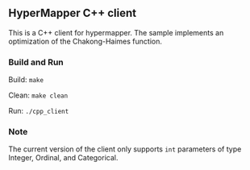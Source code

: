 ## HyperMapper C++ client
This is a C++ client for hypermapper. The sample implements an optimization of the Chakong-Haimes function.

### Build and Run
Build: `make`

Clean: `make clean`

Run: `./cpp_client`

### Note
The current version of the client only supports `int` parameters of type Integer, Ordinal, and Categorical.
